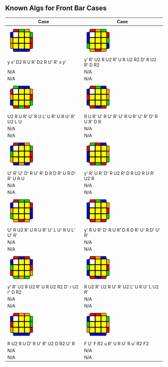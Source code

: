 Known Algs for Front Bar Cases
------------------------
Case | Case
----------- | -----------
<img src="Images/1.jpg" width="90"> | <img src="Images/7.jpg" width="90"> 
 y x' D2 R U R' D2 R U' R' x y' | y' R' U2 R U2 R' U R U2 R2 D' R U2 R' D R2
N/A | N/A
N/A | N/A
<img src="Images/2.jpg" width="90"> | <img src="Images/8.jpg" width="90"> 
| U2 R U R' U' R U L' U R' U R U' R' U2 L U | R U R' U' R U' R' U' R U R' U' R' D' R U R' D R 
N/A | N/A
N/A | N/A
<img src="Images/3.jpg" width="90"> | <img src="Images/9.jpg" width="90"> 
| U' R' U' D' R U' R' D R D R' U R D' R' U R U | y' R' U R' D' R U2 R' D R U2 R U R' U2 R 
N/A | N/A
N/A | N/A
<img src="Images/4.jpg" width="90"> | <img src="Images/10.jpg" width="90">
| U' R U2 R' U R U R' U' L U' R U L' U' R' | y' R U R' D' R U R' D R D R' U' R D' U' R' 
N/A | N/A
N/A | N/A
<img src="Images/5.jpg" width="90"> | <img src="Images/11.jpg" width="90"> 
| y' R' U2 R U2 R' U R U2 R2 D' r U2 r' D R2 | R U2 R' U2 R U' R' U2 L' U R U' L U2 R' 
N/A | N/A
N/A | N/A
<img src="Images/6.jpg" width="90"> | <img src="Images/12.jpg" width="90">
| R U2 R U D' R U' R' U2 D R2 U' R | F U' F R2 u R' U R U' R u' R2 F2
N/A | N/A
N/A | N/A
